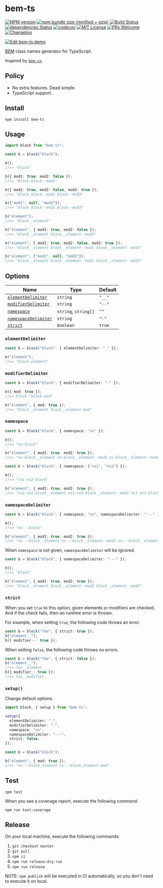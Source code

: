 # bem-ts

[![NPM version](https://img.shields.io/npm/v/bem-ts.svg)](https://npm.im/bem-ts)
[![npm bundle size (minified + gzip)](https://img.shields.io/bundlephobia/minzip/bem-ts.svg)](https://bundlephobia.com/result?p=bem-ts)
[![Build Status](https://travis-ci.org/ybiquitous/bem-ts.svg?branch=master)](https://travis-ci.org/ybiquitous/bem-ts)
[![dependencies Status](https://david-dm.org/ybiquitous/bem-ts/status.svg)](https://david-dm.org/ybiquitous/bem-ts)
[![codecov](https://codecov.io/gh/ybiquitous/bem-ts/branch/master/graph/badge.svg)](https://codecov.io/gh/ybiquitous/bem-ts)
[![MIT License](https://img.shields.io/github/license/ybiquitous/bem-ts.svg)](LICENSE)
[![PRs Welcome](https://img.shields.io/badge/PRs-welcome-brightgreen.svg)](http://makeapullrequest.com)
[![Changelog](https://img.shields.io/badge/changelog-here-blue.svg)](CHANGELOG.md)

[![Edit bem-ts demo](https://codesandbox.io/static/img/play-codesandbox.svg)](https://codesandbox.io/s/kxymx2r2z5?fontsize=14)

[BEM](http://getbem.com/) class names generator for TypeScript.

Inspired by [`bem-cn`](https://npm.im/bem-cn).

## Policy

- No extra features. Dead simple.
- TypeScript support.

## Install

```shell
npm install bem-ts
```

## Usage

```ts
import block from "bem-ts";

const b = block("block");

b();
//=> "block"

b({ mod1: true, mod2: false });
//=> "block block--mod1"

b({ mod1: true, mod2: false, mod3: true });
//=> "block block--mod1 block--mod3"

b(["mod1", null, "mod3"]);
//=> "block block--mod1 block--mod3"

b("element");
//=> "block__element"

b("element", { mod1: true, mod2: false });
//=> "block__element block__element--mod1"

b("element", { mod1: true, mod2: false, mod3: true });
//=> "block__element block__element--mod1 block__element--mod3"

b("element", ["mod1", null, "mod3"]);
//=> "block__element block__element--mod1 block__element--mod3"
```

## Options

| Name                                        | Type                 | Default |
| ------------------------------------------- | -------------------- | ------- |
| [`elementDelimiter`](#elementdelimiter)     | `string`             | `"__"`  |
| [`modifierDelimiter`](#modifierdelimiter)   | `string`             | `"--"`  |
| [`namespace`](#namespace)                   | `string`, `string[]` | `""`    |
| [`namespaceDelimiter`](#namespacedelimiter) | `string`             | `"-"`   |
| [`strict`](#strict)                         | `boolean`            | `true`  |

### `elementDelimiter`

```ts
const b = block("block", { elementDelimiter: "_" });

b("element");
//=> "block_element"
```

### `modifierDelimiter`

```ts
const b = block("block", { modifierDelimiter: "-" });

b({ mod: true });
//=> block "block-mod"

b("element", { mod: true });
//=> "block__element block__element-mod"
```

### `namespace`

```ts
const b = block("block", { namespace: "ns" });

b();
//=> "ns-block"

b("element", { mod1: true, mod2: true });
//=> "ns-block__element ns-block__element--mod1 ns-block__element--mod2"
```

```ts
const b = block("block", { namespace: ["ns1", "ns2"] });

b();
//=> "ns1-ns2-block"

b("element", { mod1: true, mod2: true });
//=> "ns1-ns2-block__element ns1-ns2-block__element--mod1 ns1-ns2-block__element--mod2"
```

### `namespaceDelimiter`

```ts
const b = block("block", { namespace: "ns", namespaceDelimiter: "---" });

b();
//=> "ns---block"

b("element", { mod1: true, mod2: true });
//=> "ns---block__element ns---block__element--mod1 ns---block__element--mod2"
```

When `namespace` is not given, `namespaceDelimiter` will be ignored.

```ts
const b = block("block", { namespaceDelimiter: "---" });

b();
//=> "block"

b("element", { mod1: true, mod2: true });
//=> "block__element block__element--mod1 block__element--mod2"
```

### `strict`

When you set `true` to this option, given elements or modifiers are checked.
And if the check fails, then an runtime error is thrown.

For example, when setting `true`, the following code throws an error.

```ts
const b = block("foo", { strict: true });
b("element__");
b({ modifier--: true });
```

When setting `false`, the following code throws no errors.

```ts
const b = block("foo", { strict: false });
b("element__");
//=> foo__element__
b({ modifier_: true });
//=> foo__modifier_
```

### `setup()`

Change default options.

```ts
import block, { setup } from "bem-ts";

setup({
  elementDelimiter: "_",
  modifierDelimiter: "-",
  namespace: "ns",
  namespaceDelimiter: "---",
  strict: false,
});

const b = block("block");

b("element", { mod: true });
//=> "ns---block_element ns---block_element-mod"
```

## Test

    npm test

When you see a coverage report, execute the following command:

    npm run test:coverage

## Release

On your local machine, execute the following commands:

1.  `git checkout master`
2.  `git pull`
3.  `npm ci`
4.  `npm run release:dry-run`
5.  `npm run release`

NOTE: `npm publish` will be executed in CI automatically, so you don't need to execute it on local.
